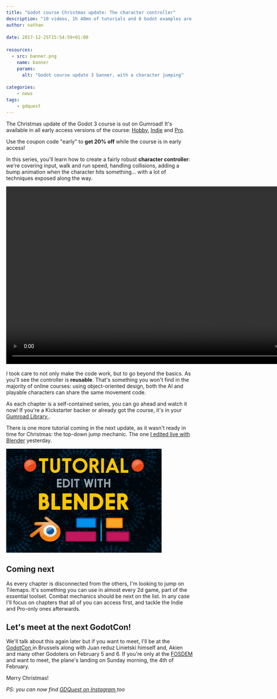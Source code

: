```yaml
---
title: "Godot course Christmas update: The character controller"
description: "10 videos, 1h 40mn of tutorials and 8 Godot examples are waiting for you in the Godot course on Gumroad."
author: nathan

date: 2017-12-25T15:54:59+01:00

resources:
  - src: banner.png
    name: banner
    params:
      alt: "Godot course update 3 banner, with a character jumping"

categories:
    - news
tags:
    - gdquest
---
```



The Christmas update of the Godot 3 course is out on Gumroad! It's available in all early access versions of the course: [Hobby](https://gumroad.com/l/vmPA), [Indie](https://gumroad.com/l/XEULZ) and [Pro](https://gumroad.com/l/godot-tutorial-make-professional-2d-games).

Use the coupon code "early" to **get 20% off** while the course is in early access!

In this series, you'll learn how to create a fairly robust **character controller**: we're covering input, walk and run speed, handling collisions, adding a bump animation when the character hits something... with a lot of techniques exposed along the way.

<video width="854" height="480" autoplay loop>
  <source src="./character-controller-demo-small.mp4" type="video/mp4">
Your browser does not support the video tag.
</video>

I took care to not only make the code work, but to go beyond the basics. As you'll see the controller is **reusable**. That's something you won't find in the majority of online courses: using object-oriented design, both the AI and playable characters can share the same movement code.

As each chapter is a self-contained series, you can go ahead and watch it now! If you're a Kickstarter backer or already got the course, it's in your [ Gumroad Library ](https://gumroad.com/library).

There is one more tutorial coming in the next update, as it wasn't ready in time for Christmas: the top-down jump mechanic. The one [I edited live with Blender](https://www.youtube.com/watch?v=uVLtbNDRF4E) yesterday.

![ Banner for the Blender VSE video editing livestream ]( ./blender-stream-square.jpg )

## Coming next

As every chapter is disconnected from the others, I'm looking to jump on Tilemaps. It's something you can use in almost every 2d game, part of the essential toolset. Combat mechanics should be next on the list. In any case I'll focus on chapters that all of you can access first, and tackle the Indie and Pro-only ones afterwards.

## Let's meet at the next GodotCon!

We'll talk about this again later but if you want to meet, I'll be at the [ GodotCon ](https://gumroad.com/library) in Brussels along with Juan reduz Linietski himself and, Akien and many other Godoters on February 5 and 6. If you're only at the [ FOSDEM ](https://fosdem.org/2018/) and want to meet, the plane's landing on Sunday morning, the 4th of February.

Merry Christmas!

*PS: you can now find [ GDQuest on Instagram ](https://www.instagram.com/nathan_gdquest/) too*
